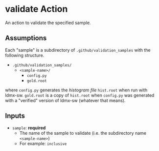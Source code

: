 # validate Action

An action to validate the specified sample.

## Assumptions

Each "sample" is a subdirectory of `.github/validation_samples` with the following structure.

- `.github/validation_samples/`
  - `<sample-name>/`
    - `config.py`
    - `gold.root`

where `config.py` generates the _histogram file_ `hist.root` 
when run with ldmx-sw. `gold.root` is a copy of `hist.root` when `config.py`
was generated with a "verified" version of ldmx-sw (whatever that means).

## Inputs

- `sample`: **required** 
  - The name of the sample to validate (i.e. the subdirectory name `<sample-name>`)
  - For example: `inclusive`

